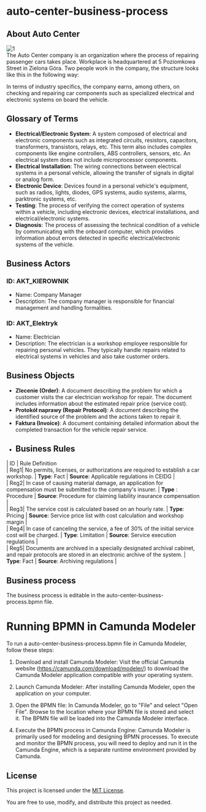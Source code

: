# auto-center-business-process

## About Auto Center


 ![1](https://github.com/kamilczernuszka/auto-center-business-process/assets/139373087/e11d4300-13cf-4eff-9c0a-282ed51b0b7c)<br>
The Auto Center company is an organization where the process of repairing passenger cars takes place. Workplace
is headquartered at 5 Poziomkowa Street in Zielona Góra. Two people work in the company, the structure looks like this
in the following way:

In terms of industry specifics, the company earns, among others, on checking and repairing car components
such as specialized electrical and electronic systems on board the vehicle.

## Glossary of Terms

- **Electrical/Electronic System**: A system composed of electrical and electronic components such as integrated circuits, resistors, capacitors, transformers, transistors, relays, etc. This term also includes complex components like engine controllers, ABS controllers, sensors, etc. An electrical system does not include microprocessor components.
- **Electrical Installation**: The wiring connections between electrical systems in a personal vehicle, allowing the transfer of signals in digital or analog form.
- **Electronic Device**: Devices found in a personal vehicle's equipment, such as radios, lights, diodes, GPS systems, audio systems, alarms, parktronic systems, etc.
- **Testing**: The process of verifying the correct operation of systems within a vehicle, including electronic devices, electrical installations, and electrical/electronic systems.
- **Diagnosis**: The process of assessing the technical condition of a vehicle by communicating with the onboard computer, which provides information about errors detected in specific electrical/electronic systems of the vehicle.

## Business Actors

### ID: AKT_KIEROWNIK
- Name: Company Manager
- Description: The company manager is responsible for financial management and handling formalities.

### ID: AKT_Elektryk
- Name: Electrician
- Description: The electrician is a workshop employee responsible for repairing personal vehicles. They typically handle repairs related to electrical systems in vehicles and also take customer orders.

## Business Objects

- **Zlecenie (Order)**: A document describing the problem for which a customer visits the car electrician workshop for repair. The document includes information about the estimated repair price (service cost).
- **Protokół naprawy (Repair Protocol)**: A document describing the identified source of the problem and the actions taken to repair it.
- **Faktura (Invoice)**: A document containing detailed information about the completed transaction for the vehicle repair service.
-   ## Business Rules
| ID  | Rule Definition                          
| Reg1| No permits, licenses, or authorizations are required to establish a car workshop. | **Type**: Fact | **Source**: Applicable regulations in CEIDG | <br>
| Reg2| In case of causing material damage, an application for compensation must be submitted to the company's insurer. | **Type** : Procedure | **Source**: Procedure for claiming liability insurance compensation | <br>
| Reg3| The service cost is calculated based on an hourly rate. | **Type**: Pricing | **Source**: Service price list with cost calculation and workshop margin |<br>
| Reg4| In case of canceling the service, a fee of 30% of the initial service cost will be charged. | **Type**: Limitation |  **Source**: Service execution regulations |<br>
| Reg5| Documents are archived in a specially designated archival cabinet, and repair protocols are stored in an electronic archive of the system. | **Type**: Fact | **Source**: Archiving regulations |

## Business process
The business process is editable in the auto-center-business-process.bpmn file.

# Running BPMN in Camunda Modeler

To run a auto-center-business-process.bpmn file in Camunda Modeler, follow these steps:

1. Download and install Camunda Modeler: Visit the official Camunda website (https://camunda.com/download/modeler/) to download the Camunda Modeler application compatible with your operating system.

2. Launch Camunda Modeler: After installing Camunda Modeler, open the application on your computer.

3. Open the BPMN file: In Camunda Modeler, go to "File" and select "Open File". Browse to the location where your BPMN file is stored and select it. The BPMN file will be loaded into the Camunda Modeler interface.

4. Execute the BPMN process in Camunda Engine: Camunda Modeler is primarily used for modeling and designing BPMN processes. To execute and monitor the BPMN process, you will need to deploy and run it in the Camunda Engine, which is a separate runtime environment provided by Camunda.

## License

This project is licensed under the [MIT License](LICENSE).

You are free to use, modify, and distribute this project as needed.


